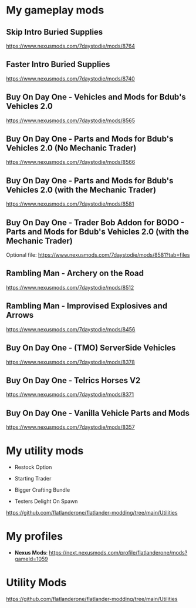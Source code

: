 # My gameplay mods

## Skip Intro Buried Supplies

https://www.nexusmods.com/7daystodie/mods/8764

## Faster Intro Buried Supplies

https://www.nexusmods.com/7daystodie/mods/8740

## Buy On Day One - Vehicles and Mods for Bdub's Vehicles 2.0

https://www.nexusmods.com/7daystodie/mods/8565

## Buy On Day One - Parts and Mods for Bdub's Vehicles 2.0 (No Mechanic Trader)

https://www.nexusmods.com/7daystodie/mods/8566

## Buy On Day One - Parts and Mods for Bdub's Vehicles 2.0 (with the Mechanic Trader)

https://www.nexusmods.com/7daystodie/mods/8581

## Buy On Day One - Trader Bob Addon for BODO - Parts and Mods for Bdub's Vehicles 2.0 (with the Mechanic Trader)

Optional file: https://www.nexusmods.com/7daystodie/mods/8581?tab=files

## Rambling Man - Archery on the Road

https://www.nexusmods.com/7daystodie/mods/8512

## Rambling Man - Improvised Explosives and Arrows

https://www.nexusmods.com/7daystodie/mods/8456

## Buy On Day One - (TMO) ServerSide Vehicles

https://www.nexusmods.com/7daystodie/mods/8378

## Buy On Day One - Telrics Horses V2

https://www.nexusmods.com/7daystodie/mods/8371

## Buy On Day One - Vanilla Vehicle Parts and Mods

https://www.nexusmods.com/7daystodie/mods/8357


# My utility mods

- Restock Option 

- Starting Trader

- Bigger Crafting Bundle

- Testers Delight On Spawn


https://github.com/flatlanderone/flatlander-modding/tree/main/Utilities

# My profiles

- **Nexus Mods**: https://next.nexusmods.com/profile/flatlanderone/mods?gameId=1059

# Utility Mods



https://github.com/flatlanderone/flatlander-modding/tree/main/Utilities

